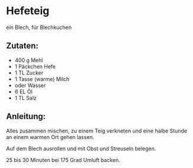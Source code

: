 Hefeteig
===
ein Blech, für Blechkuchen

Zutaten:
---
- 400 g Mehl
- 1 Päckchen Hefe
- 1 TL Zucker
- 1 Tasse (warme) Milch
-   oder Wasser
- 6 EL Öl
- 1 TL Salz

Anleitung:
---
Alles zusammen mischen, zu einem Teig verkneten und eine halbe Stunde an einem warmen Ort gehen lassen.

Auf dem Blech ausrollen und mit Obst und Streuseln belegen.

25 bis 30 Minuten bei 175 Grad Umluft backen.